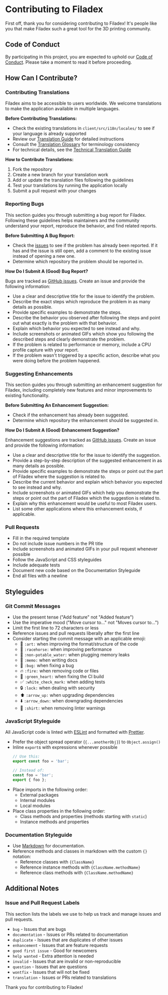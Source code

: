 # Contributing to Filadex

First off, thank you for considering contributing to Filadex! It's people like you that make Filadex such a great tool for the 3D printing community.

## Code of Conduct

By participating in this project, you are expected to uphold our [Code of Conduct](CODE_OF_CONDUCT.md). Please take a moment to read it before proceeding.

## How Can I Contribute?

### Contributing Translations

Filadex aims to be accessible to users worldwide. We welcome translations to make the application available in multiple languages.

**Before Contributing Translations:**

* Check the existing translations in `client/src/i18n/locales/` to see if your language is already supported
* Review our [Translation Guide](docs/TRANSLATION_GUIDE.md) for detailed instructions
* Consult the [Translation Glossary](docs/TRANSLATION_GLOSSARY.md) for terminology consistency
* For technical details, see the [Technical Translation Guide](docs/TRANSLATION_TECHNICAL.md)

**How to Contribute Translations:**

1. Fork the repository
2. Create a new branch for your translation work
3. Add or update the translation files following the guidelines
4. Test your translations by running the application locally
5. Submit a pull request with your changes

### Reporting Bugs

This section guides you through submitting a bug report for Filadex. Following these guidelines helps maintainers and the community understand your report, reproduce the behavior, and find related reports.

**Before Submitting A Bug Report:**

* Check the [issues](https://github.com/the-luap/filadex/issues) to see if the problem has already been reported. If it has and the issue is still open, add a comment to the existing issue instead of opening a new one.
* Determine which repository the problem should be reported in.

**How Do I Submit A (Good) Bug Report?**

Bugs are tracked as [GitHub issues](https://github.com/the-luap/filadex/issues). Create an issue and provide the following information:

* Use a clear and descriptive title for the issue to identify the problem.
* Describe the exact steps which reproduce the problem in as many details as possible.
* Provide specific examples to demonstrate the steps.
* Describe the behavior you observed after following the steps and point out what exactly is the problem with that behavior.
* Explain which behavior you expected to see instead and why.
* Include screenshots or animated GIFs which show you following the described steps and clearly demonstrate the problem.
* If the problem is related to performance or memory, include a CPU profile capture with your report.
* If the problem wasn't triggered by a specific action, describe what you were doing before the problem happened.

### Suggesting Enhancements

This section guides you through submitting an enhancement suggestion for Filadex, including completely new features and minor improvements to existing functionality.

**Before Submitting An Enhancement Suggestion:**

* Check if the enhancement has already been suggested.
* Determine which repository the enhancement should be suggested in.

**How Do I Submit A (Good) Enhancement Suggestion?**

Enhancement suggestions are tracked as [GitHub issues](https://github.com/the-luap/filadex/issues). Create an issue and provide the following information:

* Use a clear and descriptive title for the issue to identify the suggestion.
* Provide a step-by-step description of the suggested enhancement in as many details as possible.
* Provide specific examples to demonstrate the steps or point out the part of Filadex where the suggestion is related to.
* Describe the current behavior and explain which behavior you expected to see instead and why.
* Include screenshots or animated GIFs which help you demonstrate the steps or point out the part of Filadex which the suggestion is related to.
* Explain why this enhancement would be useful to most Filadex users.
* List some other applications where this enhancement exists, if applicable.

### Pull Requests

* Fill in the required template
* Do not include issue numbers in the PR title
* Include screenshots and animated GIFs in your pull request whenever possible
* Follow the JavaScript and CSS styleguides
* Include adequate tests
* Document new code based on the Documentation Styleguide
* End all files with a newline

## Styleguides

### Git Commit Messages

* Use the present tense ("Add feature" not "Added feature")
* Use the imperative mood ("Move cursor to..." not "Moves cursor to...")
* Limit the first line to 72 characters or less
* Reference issues and pull requests liberally after the first line
* Consider starting the commit message with an applicable emoji:
    * 🎨 `:art:` when improving the format/structure of the code
    * 🐎 `:racehorse:` when improving performance
    * 🚱 `:non-potable_water:` when plugging memory leaks
    * 📝 `:memo:` when writing docs
    * 🐛 `:bug:` when fixing a bug
    * 🔥 `:fire:` when removing code or files
    * 💚 `:green_heart:` when fixing the CI build
    * ✅ `:white_check_mark:` when adding tests
    * 🔒 `:lock:` when dealing with security
    * ⬆️ `:arrow_up:` when upgrading dependencies
    * ⬇️ `:arrow_down:` when downgrading dependencies
    * 👕 `:shirt:` when removing linter warnings

### JavaScript Styleguide

All JavaScript code is linted with [ESLint](https://eslint.org/) and formatted with [Prettier](https://prettier.io/).

* Prefer the object spread operator (`{...anotherObj}`) to `Object.assign()`
* Inline `export`s with expressions whenever possible
  ```js
  // Use this:
  export const foo = 'bar';

  // Instead of:
  const foo = 'bar';
  export { foo };
  ```
* Place imports in the following order:
  * External packages
  * Internal modules
  * Local modules
* Place class properties in the following order:
  * Class methods and properties (methods starting with `static`)
  * Instance methods and properties

### Documentation Styleguide

* Use [Markdown](https://daringfireball.net/projects/markdown/) for documentation.
* Reference methods and classes in markdown with the custom `{}` notation:
    * Reference classes with `{ClassName}`
    * Reference instance methods with `{ClassName.methodName}`
    * Reference class methods with `{ClassName.methodName}`

## Additional Notes

### Issue and Pull Request Labels

This section lists the labels we use to help us track and manage issues and pull requests.

* `bug` - Issues that are bugs
* `documentation` - Issues or PRs related to documentation
* `duplicate` - Issues that are duplicates of other issues
* `enhancement` - Issues that are feature requests
* `good first issue` - Good for newcomers
* `help wanted` - Extra attention is needed
* `invalid` - Issues that are invalid or non-reproducible
* `question` - Issues that are questions
* `wontfix` - Issues that will not be fixed
* `translation` - Issues or PRs related to translations

Thank you for contributing to Filadex!
